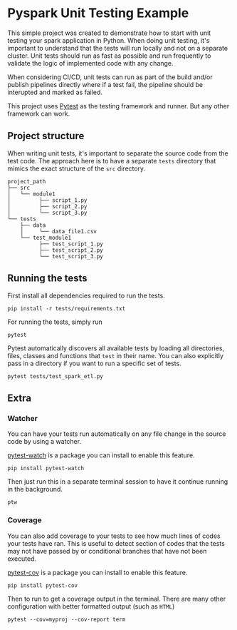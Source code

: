 # Pyspark Unit Testing Example 

This simple project was created to demonstrate how to start with unit testing your spark application in Python. When doing unit testing, it's important to understand that the tests will run locally and not on a separate cluster. Unit tests should run as fast as possible and run frequently to validate the logic of implemented code with any change.

When considering CI/CD, unit tests can run as part of the build and/or publish pipelines directly where if a test fail, the pipeline should be interupted and marked as failed.

This project uses [Pytest](https://docs.pytest.org/en/7.1.x/) as the testing framework and runner. But any other framework can work. 

## Project structure
When writing unit tests, it's important to separate the source code from the test code. The approach here is to have a separate `tests` directory that mimics the exact structure of the `src` directory.

```
project_path
├── src
│   └── module1
│         ├── script_1.py
│         ├── script_2.py
│         └── script_3.py
└── tests
    ├── data
    │     └── data_file1.csv
    └── test_module1
          ├── test_script_1.py
          ├── test_script_2.py
          └── test_script_3.py
```

## Running the tests

First install all dependencies required to run the tests.

```
pip install -r tests/requirements.txt
```

For running the tests, simply run

```
pytest
```

Pytest automatically discovers all available tests by loading all directories, files, classes and functions that `test` in their name. You can also explicitly pass in a directory if you want to run a specific set of tests.

```
pytest tests/test_spark_etl.py
```

## Extra

### Watcher
You can have your tests run automatically on any file change in the source code by using a watcher.

[pytest-watch](https://github.com/joeyespo/pytest-watch) is a package you can install to enable this feature.

```
pip install pytest-watch
```

Then just run this in a separate terminal session to have it continue running in the background.

```
ptw
```


### Coverage

You can also add coverage to your tests to see how much lines of codes your tests have ran. This is useful to detect section of codes that the tests may not have passed by or conditional branches that have not been executed.

[pytest-cov](https://pytest-cov.readthedocs.io/en/latest/) is a package you can install to enable this feature.

```
pip install pytest-cov
```

Then to run to get a coverage output in the terminal. There are many other configuration with better formatted output (such as `HTML`)

```
pytest --cov=myproj --cov-report term
```